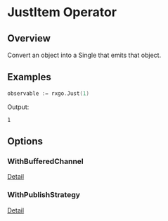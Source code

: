 # JustItem Operator

## Overview

Convert an object into a Single that emits that object.

## Examples

```go
observable := rxgo.Just(1)
```

Output:

```
1
```

## Options

### WithBufferedChannel

[Detail](options.md#withbufferedchannel)

### WithPublishStrategy

[Detail](options.md#withpublishstrategy)